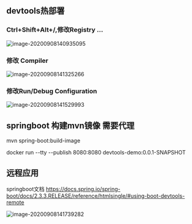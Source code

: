 ## devtools热部署

###  Ctrl+Shift+Alt+/,修改Registry ...
![image-20200908140935095](https://gitee.com/idea4j/imagerep/raw/master/images/image-20200908140935095.png)

### 修改 Compiler
![image-20200908141325266](https://gitee.com/idea4j/imagerep/raw/master/images/image-20200908141325266.png)

### 修改Run/Debug Configuration
![image-20200908141529993](https://gitee.com/idea4j/imagerep/raw/master/images/image-20200908141529993.png)


## springboot 构建mvn镜像 需要代理
mvn spring-boot:build-image

 docker run --tty --publish 8080:8080 devtools-demo:0.0.1-SNAPSHOT

## 远程应用
springboot文档
https://docs.spring.io/spring-boot/docs/2.3.3.RELEASE/reference/htmlsingle/#using-boot-devtools-remote 

![image-20200908141739282](https://gitee.com/idea4j/imagerep/raw/master/images/image-20200908141739282.png)